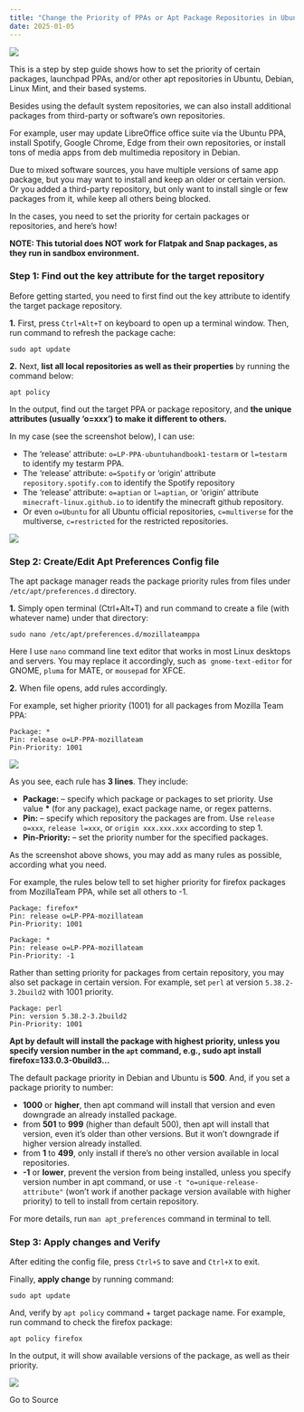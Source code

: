 ```yaml
---
title: "Change the Priority of PPAs or Apt Package Repositories in Ubuntu"
date: 2025-01-05
---
```


![](https://ubuntuhandbook.org/wp-content/uploads/2022/04/softwarecenter-logo-250x250.webp)

This is a step by step guide shows how to set the priority of certain packages, launchpad PPAs, and/or other apt repositories in Ubuntu, Debian, Linux Mint, and their based systems.

Besides using the default system repositories, we can also install additional packages from third-party or software’s own repositories.

For example, user may update LibreOffice office suite via the Ubuntu PPA, install Spotify, Google Chrome, Edge from their own repositories, or install tons of media apps from deb multimedia repository in Debian.

Due to mixed software sources, you have multiple versions of same app package, but you may want to install and keep an older or certain version. Or you added a third-party repository, but only want to install single or few packages from it, while keep all others being blocked.

In the cases, you need to set the priority for certain packages or repositories, and here’s how!

**NOTE: This tutorial does NOT work for Flatpak and Snap packages, as they run in sandbox environment.**

### Step 1: Find out the key attribute for the target repository

Before getting started, you need to first find out the key attribute to identify the target package repository.

**1.** First, press `Ctrl+Alt+T` on keyboard to open up a terminal window. Then, run command to refresh the package cache:

```
sudo apt update
```

**2.** Next, **list all local repositories as well as their properties** by running the command below:

```
apt policy
```

In the output, find out the target PPA or package repository, and **the unique attributes (usually ‘o=xxx’) to make it different to others.**

In my case (see the screenshot below), I can use:

- The ‘release’ attribute: `o=LP-PPA-ubuntuhandbook1-testarm` or `l=testarm` to identify my testarm PPA.
- The ‘release’ attribute: `o=Spotify` or ‘origin’ attribute `repository.spotify.com` to identify the Spotify repository
- The ‘release’ attribute: `o=aptian` or `l=aptian`, or ‘origin’ attribute `minecraft-linux.github.io` to identify the minecraft github repository.
- Or even `o=Ubuntu` for all Ubuntu official repositories, `c=multiverse` for the multiverse, `c=restricted` for the restricted repositories.

![](https://ubuntuhandbook.org/wp-content/uploads/2025/01/apt-policy-700x540.webp)

### Step 2: Create/Edit Apt Preferences Config file

The apt package manager reads the package priority rules from files under `/etc/apt/preferences.d` directory.

**1.** Simply open terminal (Ctrl+Alt+T) and run command to create a file (with whatever name) under that directory:

```
sudo nano /etc/apt/preferences.d/mozillateamppa
```

Here I use `nano` command line text editor that works in most Linux desktops and servers. You may replace it accordingly, such as  `gnome-text-editor` for GNOME, `pluma` for MATE, or `mousepad` for XFCE.

**2.** When file opens, add rules accordingly.

For example, set higher priority (1001) for all packages from Mozilla Team PPA:

```
Package: *
Pin: release o=LP-PPA-mozillateam
Pin-Priority: 1001
```

![](https://ubuntuhandbook.org/wp-content/uploads/2025/01/mozilla-ppa-priority-700x453.webp)

As you see, each rule has **3 lines**. They include:

- **Package:** – specify which package or packages to set priority. Use value **\*** (for any package), exact package name, or regex patterns.
- **Pin:** – specify which repository the packages are from. Use `release o=xxx`, `release l=xxx`, or `origin xxx.xxx.xxx` according to step 1.
- **Pin-Priority:** – set the priority number for the specified packages.

As the screenshot above shows, you may add as many rules as possible, according what you need.

For example, the rules below tell to set higher priority for firefox packages from MozillaTeam PPA, while set all others to -1.

```
Package: firefox*
Pin: release o=LP-PPA-mozillateam
Pin-Priority: 1001

Package: *
Pin: release o=LP-PPA-mozillateam
Pin-Priority: -1
```

Rather than setting priority for packages from certain repository, you may also set package in certain version. For example, set `perl` at version `5.38.2-3.2build2` with 1001 priority.

```
Package: perl
Pin: version 5.38.2-3.2build2
Pin-Priority: 1001
```

**Apt by default will install the package with highest priority, unless you specify version number in the `apt` command, e.g., sudo apt install firefox=133.0.3-0build3…**

The default package priority in Debian and Ubuntu is **500**. And, if you set a package priority to number:

- **1000** or **higher**, then apt command will install that version and even downgrade an already installed package.
- from **501** to **999** (higher than default 500), then apt will install that version, even it’s older than other versions. But it won’t downgrade if higher version already installed.
- from **1** to **499**, only install if there’s no other version available in local repositories.
- **\-1** or **lower**, prevent the version from being installed, unless you specify version number in apt command, or use `-t "o=unique-release-attribute"` (won’t work if another package version available with higher priority) to tell to install from certain repository.

For more details, run `man apt_preferences` command in terminal to tell.

### Step 3: Apply changes and Verify

After editing the config file, press `Ctrl+S` to save and `Ctrl+X` to exit.

Finally, **apply change** by running command:

```
sudo apt update
```

And, verify by `apt policy` command + target package name. For example, run command to check the firefox package:

```
apt policy firefox
```

In the output, it will show available versions of the package, as well as their priority.

![](https://ubuntuhandbook.org/wp-content/uploads/2025/01/verify-priority-700x541.webp)

Go to Source

